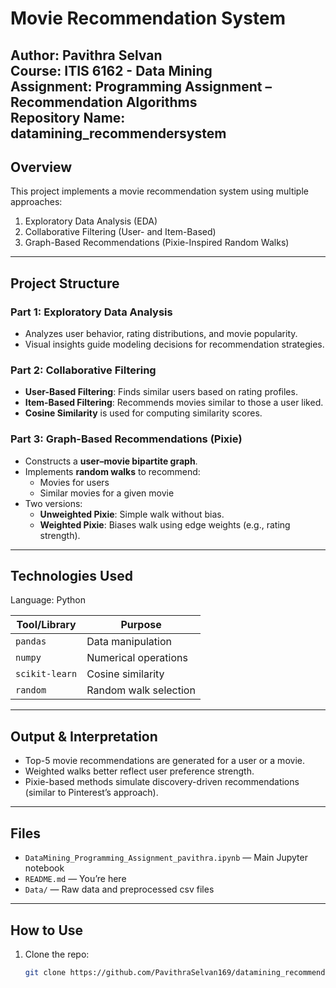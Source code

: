 
# Movie Recommendation System

**Author:** Pavithra Selvan  
**Course:** ITIS 6162 - Data Mining  
**Assignment:** Programming Assignment – Recommendation Algorithms  
**Repository Name:** datamining_recommendersystem
---

## Overview

This project implements a movie recommendation system using multiple approaches:

1.  Exploratory Data Analysis (EDA)
2.  Collaborative Filtering (User- and Item-Based)
3.  Graph-Based Recommendations (Pixie-Inspired Random Walks)

---

## Project Structure

### Part 1: Exploratory Data Analysis
- Analyzes user behavior, rating distributions, and movie popularity.
- Visual insights guide modeling decisions for recommendation strategies.

### Part 2: Collaborative Filtering
- **User-Based Filtering**: Finds similar users based on rating profiles.
- **Item-Based Filtering**: Recommends movies similar to those a user liked.
- **Cosine Similarity** is used for computing similarity scores.

### Part 3: Graph-Based Recommendations (Pixie)
- Constructs a **user–movie bipartite graph**.
- Implements **random walks** to recommend:
  - Movies for users
  - Similar movies for a given movie
- Two versions:
  - **Unweighted Pixie**: Simple walk without bias.
  - **Weighted Pixie**: Biases walk using edge weights (e.g., rating strength).

---

##  Technologies Used
Language: Python

| Tool/Library       | Purpose                        |
|--------------------|--------------------------------|
| `pandas`           | Data manipulation              |
| `numpy`            | Numerical operations           |
| `scikit-learn`     | Cosine similarity              |
| `random`           | Random walk selection          |

---

## Output & Interpretation

- Top-5 movie recommendations are generated for a user or a movie.
- Weighted walks better reflect user preference strength.
- Pixie-based methods simulate discovery-driven recommendations (similar to Pinterest’s approach).

---

## Files

- `DataMining_Programming_Assignment_pavithra.ipynb` — Main Jupyter notebook
- `README.md` — You’re here
- `Data/` — Raw data and preprocessed csv files

---

## How to Use

1. Clone the repo:
   ```bash
   git clone https://github.com/PavithraSelvan169/datamining_recommendersystem.git
  
